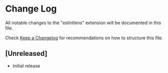 # Change Log

All notable changes to the "eslintlens" extension will be documented in this file.

Check [Keep a Changelog](http://keepachangelog.com/) for recommendations on how to structure this file.

## [Unreleased]

- Initial release